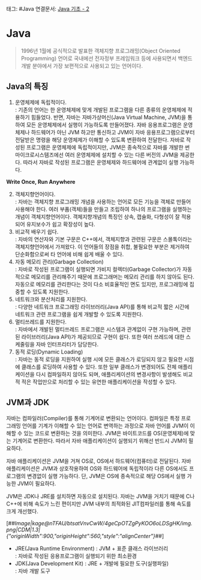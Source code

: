 태그: #Java
연결문서: [Java 기초 - 2](Java%20기초%20-%202.md)

# Java

> 1996년 1월에 공식적으로 발표한 객체지향 프로그래밍(Object Oriented Programming) 언어로 국내에선 전자정부 프레임워크 등에 사용되면서 백엔드 개발 분야에서 가장 보편적으로 사용되고 있는 언어이다.

## Java의 특징

1.  운영체제에 독립적이다.  
    : 기존의 언어는 한 운영체제에 맞게 개발된 프로그램을 다른 종류의 운영체제에 적용하기 힘들었다. 반면, 자바는 자바가상머신(Java Virtual Machine, JVM)을 통하여 모든 운영체제에서 실행이 가능하도록 만들어졌다. 자바 응용프로그램은 운영체제나 하드웨어가 아닌 JVM 하고만 통신하고 JVM이 자바 응용프로그램으로부터 전달받은 명령을 해당 운영체제가 이해할 수 있도록 변환하여 전달한다. 자바로 작성된 프로그램은 운영체제에 독립적이지만, JVM은 종속적으로 자바를 개발한 썬 마이크로시스템즈에선 여러 운영체제에 설치할 수 있는 다른 버전의 JVM을 제공한다. 따라서 자바로 작성된 프로그램은 운영체제와 하드웨어에 관계없이 실행 가능하다.

**Write Once, Run Anywhere**

2.  객체지향언어이다.  
    : 자바는 객체지향 프로그래밍 개념을 사용하는 언어로 모든 기능을 객체로 만들어 사용해야 한다. 여러 부품(객체)들을 만들고 조립하여 하나의 프로그램을 실행하는 개념이 객체지향언어이다. 객체지향개념의 특징인 상속, 캡슐화, 다형성이 잘 적용되어 유지보수가 쉽고 확장성이 높다.
3.  비교적 배우기 쉽다.  
    : 자바의 연산자와 기본 구문은 C++에서, 객체지향과 관련된 구문은 스몰톡이라는 객체지향언어에서 가져왔다. 이 언어들의 장점을 취합, 불필요한 부분은 제거하여 단순화함으로써 타 언어에 비해 쉽게 배울 수 있다.
4.  자동 메모리 관리(Garbage Collection)  
    : 자바로 작성된 프로그램이 실행되면 가비지 컬렉터(Garbage Collector)가 자동적으로 메모리를 관리해주기 때문에 프로그래머는 메모리 관리를 하지 않아도 된다. 자동으로 메모리를 관리한다는 것이 다소 비효율적인 면도 있지만, 프로그래밍에 집중할 수 있도록 지원한다.
5.  네트워크와 분산처리를 지원한다.  
    : 다양한 네트워크 프로그래밍 라이브러리(Java API)를 통해 비교적 짧은 시간에 네트워크 관련 프로그램을 쉽게 개발할 수 있도록 지원한다.
6.  멀티쓰레드를 지원한다.  
    : 자바에서 개발된 멀티쓰레드 프로그램은 시스템과 관계없이 구현 가능하며, 관련된 라이브러리(Java API)가 제공되므로 구현이 쉽다. 또한 여러 쓰레드에 대한 스케줄링을 자바 인터프리터가 담당한다.
7.  동적 로딩(Dynamic Loading)  
    : 자바는 동적 로딩을 지원하여 실행 시에 모든 클래스가 로딩되지 않고 필요한 시점에 클래스를 로딩하여 사용할 수 있다. 또한 일부 클래스가 변경되어도 전체 애플리케이션을 다시 컴파일하지 않아도 되며, 애플리케이션의 변경사항이 발생해도 비교적 적은 작업만으로 처리할 수 있는 유연한 애플리케이션을 작성할 수 있다.

## JVM과 JDK

자바는 컴파일러(Compiler)를 통해 기계어로 변환되는 언어이다. 컴파일은 특정 프로그래밍 언어를 기계가 이해할 수 있는 언어로 변역하는 과정으로 자바 언어를 JVM이 이해할 수 있는 코드로 변환하는 것을 의미한다. JVM은 바이트코드를 OS(운영체제)에 맞는 기계어로 변환한다. 따라서 자바 애플리케이션이 실행되기 위해선 반드시 JVM이 필요하다.

자바 애플리케이션은 JVM을 거쳐 OS로, OS에서 하드웨어(컴퓨터)로 전달된다. 자바 애플리케이션은 JVM과 상호작용하여 OS와 하드웨어에 독립적이라 다른 OS에서도 프로그램의 변경없이 실행 가능하다. 단, JVM은 OS에 종속적으로 해당 OS에서 실행 가능한 JVM이 필요하다.

JVM은 JDK나 JRE를 설치하면 자동으로 설치된다. 자바는 JVM을 거치기 때문에 C나 C++에 비해 속도가 느린 편이지만 JVM 내부의 최적화된 JIT컴파일러를 통해 속도를 크게 개선했다.

[##_Image|kage@nTFAU/btsatVnvCwW/4geCpOTZgPyKOO6oLDSgHK/img.png|CDM|1.3|{"originWidth":900,"originHeight":560,"style":"alignCenter"}_##]

-   JRE(Java Runtime Environment) : JVM + 표준 클래스 라이브러리  
    : 자바로 작성된 응용프로그램이 실행되기 위한 최소환경
-   JDK(Java Development Kit) : JRE + 개발에 필요한 도구(실행파일)  
    : 자바 개발 도구